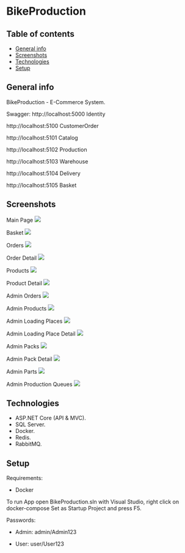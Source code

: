 # BikeProduction

## Table of contents

- [General info](#general-info)
- [Screenshots](#screenshots)
- [Technologies](#technologies)
- [Setup](#setup)

## General info

BikeProduction - E-Commerce System.

Swagger:
http://localhost:5000 Identity

http://localhost:5100 CustomerOrder

http://localhost:5101 Catalog

http://localhost:5102 Production

http://localhost:5103 Warehouse 

http://localhost:5104 Delivery

http://localhost:5105 Basket

## Screenshots

Main Page
![](./img/user/MainPage.png)


Basket
![](./img/user/BasketView.png)


Orders
![](./img/user/OrdersView.png)


Order Detail
![](./img/user/OrderDetail.png)


Products
![](./img/user/ProductsView.png)


Product Detail
![](./img/user/ProductDetailView.png)


Admin Orders
![](./img/admin/AdminOrders.png)


Admin Products
![](./img/admin/AdminProducts.png)


Admin Loading Places
![](./img/admin/AdminLoadingPlaces.png)


Admin Loading Place Detail
![](./img/admin/AdminLoadingPlaceDetail.png)


Admin Packs
![](./img/admin/AdminPacks.png)


Admin Pack Detail
![](./img/admin/AdminPackDetail.png)


Admin Parts
![](./img/admin/AdminParts.png)


Admin Production Queues
![](./img/admin/AdminProductionQueues.png)

## Technologies

- ASP.NET Core (API & MVC).
- SQL Server.
- Docker.
- Redis.
- RabbitMQ.

## Setup

Requirements:

- Docker

To run App open BikeProduction.sln with Visual Studio, right click on docker-compose Set as Startup Project and press F5.

Passwords:

- Admin:
  admin/Admin123

- User:
  user/User123
